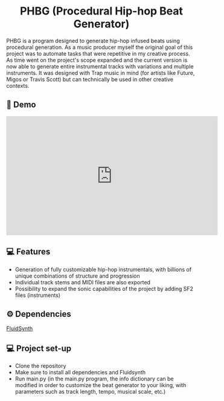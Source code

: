 <h1 align="center" id="title">PHBG (Procedural Hip-hop Beat Generator)</h1>

<p id="description">PHBG is a program designed to generate hip-hop infused beats using procedural generation. As a music producer myself the original goal of this project was to automate tasks that were repetitive in my creative process. As time went on the project's scope expanded and the current version is now able to generate entire instrumental tracks with variations and multiple instruments. It was designed with Trap music in mind (for artists like Future, Migos or Travis Scott) but can technically be used in other creative contexts.</p>

<h2>🎹 Demo</h2>

<iframe width="560" height="315" src="https://www.youtube.com/embed/Tddmk2HhWho?si=hDJwAPvdj4EaZRdq" title="YouTube video player" frameborder="0" allow="accelerometer; autoplay; clipboard-write; encrypted-media; gyroscope; picture-in-picture; web-share" referrerpolicy="strict-origin-when-cross-origin" allowfullscreen></iframe>

<h2>💻 Features</h2>

- Generation of fully customizable hip-hop instrumentals, with billions of unique combinations of structure and progression
- Individual track stems and MIDI files are also exported
- Possibility to expand the sonic capabilities of the project by adding SF2 files (instruments)

<h2>⚙️ Dependencies </h2>

[FluidSynth](http://https://www.fluidsynth.org "FluidSynth") 

<h2>💻 Project set-up </h2>

- Clone the repository
- Make sure to install all dependencies and Fluidsynth
- Run main.py (in the main.py program, the info dictionary can be modified in order to customize the beat generator to your liking, with parameters such as track length, tempo, musical scale, etc.)